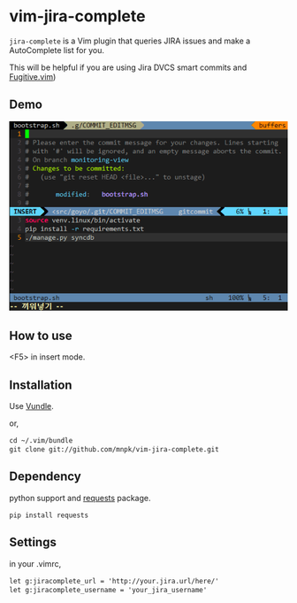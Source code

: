 # vim-jira-complete

`jira-complete` is a Vim plugin that queries JIRA issues and make a AutoComplete list for you. 

This will be helpful if you are using Jira DVCS smart commits and [Fugitive.vim](https://github.com/tpope/vim-fugitive))

## Demo

![demo](jira-complete-demo.gif)

## How to use

\<F5\> in insert mode.

## Installation

Use [Vundle](https://github.com/gmarik/Vundle.vim).

or,

```
cd ~/.vim/bundle
git clone git://github.com/mnpk/vim-jira-complete.git
```

## Dependency

python support and [requests](http://docs.python-requests.org/) package.

```
pip install requests
```

## Settings

in your .vimrc,

```
let g:jiracomplete_url = 'http://your.jira.url/here/'
let g:jiracomplete_username = 'your_jira_username'
```
